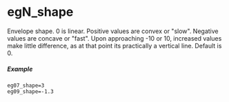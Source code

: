 ---
---
# egN_shape

Envelope shape. 0 is linear. Positive values are convex or "slow".
Negative values are concave or "fast". Upon approaching -10 or 10,
increased values make little difference, as at that point its practically
a vertical line. Default is 0.

##### Example

```
eg07_shape=3
eg09_shape=-1.3
```
